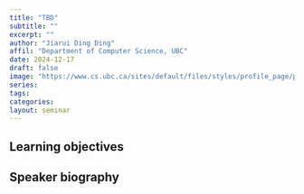 ```yaml
---
title: "TBD"
subtitle: ""
excerpt: ""
author: "Jiarui Ding Ding"
affil: "Department of Computer Science, UBC"
date: 2024-12-17
draft: false
image: "https://www.cs.ubc.ca/sites/default/files/styles/profile_page/public/people/jiarui-ding-profile-portrait.jpg"
series:
tags:
categories:
layout: seminar
---
```


## Learning objectives



## Speaker biography

